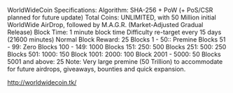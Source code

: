 
WorldWideCoin Specifications:
Algorithm: SHA-256 + PoW (+ PoS/CSR planned for future update)
Total Coins: UNLIMITED, with 50 Million initial WorldWide AirDrop, followed by M.A.G.R. (Market-Adjusted Gradual Release)
Block Time: 1 minute block time
Difficulty re-target every 15 days (21600 minutes)
Normal Block Reward: 25
Blocks 1 - 50:: Premine
Blocks 51 - 99: Zero
Blocks 100 - 149: 1000
Blocks 151: 250: 500
Blocks 251: 500: 250
Blocks 501: 1000: 150
Block 1001: 2000: 100
Block 2001 - 5000: 50
Blocks 5001 and above: 25
Note: Very large premine (50 Trillion) to accommodate for future airdrops, giveaways, bounties and quick expansion.

http://worldwidecoin.tk/
